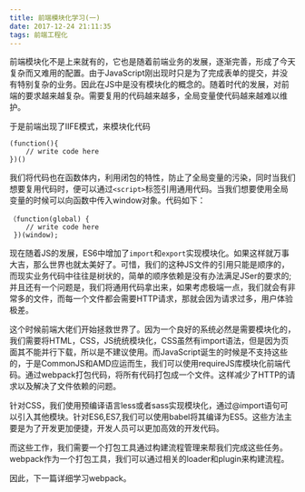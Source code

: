 ```yaml
---
title: 前端模块化学习(一)
date: 2017-12-24 21:11:35
tags: 前端工程化
---
```

前端模块化不是上来就有的，它也是随着前端业务的发展，逐渐完善，形成了今天复杂而又难用的配置。由于JavaScript刚出现时只是为了完成表单的提交，并没有特别复杂的业务。因此在JS中是没有模块化的概念的。随着时代的发展，对前端的要求越来越复杂。需要复用的代码越来越多，全局变量使代码越来越难以维护。

于是前端出现了IIFE模式，来模块化代码

	(function(){
		// write code here  
	})()
	
我们将代码也在函数体内，利用闭包的特性，防止了全局变量的污染，同时当我们想要复用代码时，便可以通过`<script>`标签引用通用代码。当我们想要使用全局变量的时候可以向函数中传入window对象。代码如下：

	（function(global) {
		// write code here
	 })(window);
	 
现在随着JS的发展，ES6中增加了`import`和`export`实现模块化。如果这样就万事大吉，那么世界也就太美好了。可惜，我们的这种JS文件的引用只能是顺序的，而现实业务代码中往往是树状的，简单的顺序依赖是没有办法满足JSer的要求的; 并且还有一个问题是，我们将通用代码拿出来，如果考虑极端一点，我们就会有非常多的文件，而每一个文件都会需要HTTP请求，那就会因为请求过多，用户体验极差。

这个时候前端大佬们开始拯救世界了。因为一个良好的系统必然是需要模块化的，我们需要将HTML，CSS，JS统统模块化，CSS虽然有import语法，但是因为页面其不能并行下载，所以是不建议使用。而JavaScript诞生的时候是不支持这些的，于是CommonJS和AMD应运而生，我们可以使用requireJS库模块化前端代码。通过webpack打包代码，将所有代码打包成一个文件。这样减少了HTTP的请求以及解决了文件依赖的问题。

针对CSS，我们使用预编译语言less或者sass实现模块化，通过@import语句可以引入其他模块。针对ES6,ES7,我们可以使用babel将其编译为ES5。这些方法主要是为了开发更加便捷，开发人员可以更加高效的开发代码。


而这些工作，我们需要一个打包工具通过构建流程管理来帮我们完成这些任务。webpack作为一个打包工具，我们可以通过相关的loader和plugin来构建流程。

因此，下一篇详细学习webpack。


